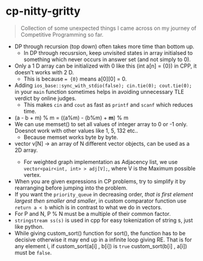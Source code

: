 # cp-nitty-gritty
> Collection of some unexpected things I came across on my journey of Competitive Programming so far.

* DP through recursion (top down) often takes more time than bottom up.
  * In DP through recusrsion, keep unvisited states in array initialsed to something which never occurs in answer set (and not simply to 0).
* Only a 1 D array can be initialized with 0 like this (int a[n] = {0}) in CPP, it doesn't works with 2 D.
  * This is because ```= {0}``` means a[0][0] = 0.
* Adding `ios_base::sync_with_stdio(false); cin.tie(0); cout.tie(0);` in your `main` function sometimes helps in avoiding unnecessary TLE verdict by online judges.
  * This makes ```cin``` and ```cout``` as fast as ```printf``` and ```scanf``` which reduces time.
* (a - b + m) % m = ((a%m) - (b%m) + **m**) % m
* We can use memset() to set all values of integer array to 0 or -1 only. Doesnot work with other values like 1, 5, 132 etc..
  * Because memset works byte by byte.
* vector<int> v[N] -> an array of N different vector<int> objects, can be used as a 2D array.
  * For weighted graph implementation as Adjacency list, we use `vector<pair<int, int> > adj[V];`, where V is the Maximum possible vertex.
* When you are given expressions in CP problems, try to simplify it by rearranging before jumping into the problem.
* If you want the `priority_queue` in decreasing order, *that is first element largest then smaller and smaller*, in custom comparator function use `return a < b` which is in contrast to what we do in vectors.
* For P and N, P % N must be a multiple of their common factor.
* `stringstream ss(s)` is used in cpp for easy tokenization of string s, just like python.
* While giving custom_sort() function for sort(), the function has to be decisive otherwise it may end up in a infinite loop giving RE. That is for any element i, if custom_sort(a[i] , b[i]) is `true` custom_sort(b[i] , a[i]) must be `false`.
